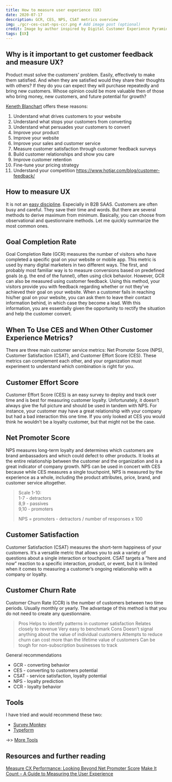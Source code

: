 ```yaml
---
title: How to measure user experience (UX)
date: 2020-07-17
description: GCR, CES, NPS, CSAT metrics overview
img: ./gcr-ces-csat-nps-ccr.png # Add image post (optional)
credit: Image by author inspired by Digital Customer Experience Pyramid 
tags: [UX]
---
```

## Why is it important to get customer feedback and measure UX?

Product must solve the customers' problem. Easily, effectively to make them satisfied. And when they are satisfied would they share their thoughts with others? If they do you can expect they will purchase repeatedly and bring new customers. Whose opinion could be more valuable then of those who bring money, new customers, and future potential for growth?

[Keneth Blanchart](https://howwelead.org/2015/01/07/feedback-is-the-breakfast-of-champions-2/) offers these reasons:

1. Understand what drives customers to your website
2. Understand what stops your customers from converting
3. Understand what persuades your customers to convert
4. Improve your product
5. Improve your website
6. Improve your sales and customer service
7. Measure customer satisfaction through customer feedback surveys
8. Build customer relationships and show you care
9. Improve customer retention
10. Fine-tune your pricing strategy
11. Understand your competition
https://www.hotjar.com/blog/customer-feedback/

## How to measure UX

It is not an [easy discipline](/how-to-get-feedback). Especially in B2B SAAS. Customers are often busy and careful. They save their time and words. But there are several methods to derive maximum from minimum. Basically, you can choose from observational and questionnaire methods. Let me quickly summarize the most common ones.

## Goal Completion Rate 

Goal Completion Rate (GCR) measures the number of visitors who have completed a specific goal on your website or mobile app. This metric is used by many digital marketers in two different ways. The first, and probably most familiar way is to measure conversions based on predefined goals (e.g. the end of the funnel), often using click behavior. However, GCR can also be measured using customer feedback. Using this method, your visitors provide you with feedback regarding whether or not they’ve achieved their goal on your website. When a customer fails in reaching his/her goal on your website, you can ask them to leave their contact information behind, in which case they become a lead. With this information, you are essentially given the opportunity to rectify the situation and help the customer convert.

## When To Use CES and When Other Customer Experience Metrics?

There are three main customer service metrics: Net Promoter Score (NPS), Customer Satisfaction (CSAT), and Customer Effort Score (CES). These metrics can complement each other, and your organization must experiment to understand which combination is right for you.

## Customer Effort Score

Customer Effort Score (CES) is an easy survey to deploy and track over time and is best for measuring customer loyalty. Unfortunately, it doesn’t always give the full picture and should be used in tandem with NPS. For instance, your customer may have a great relationship with your company but had a bad interaction this one time. If you only looked at CES you would think he wouldn’t be a loyalty customer, but that might not be the case.

## Net Promoter Score

NPS measures long-term loyalty and determines which customers are brand ambassadors and which could defect to other products. It looks at the entire relationship between the customer and the organization and is a great indicator of company growth. NPS can be used in concert with CES because while CES measures a single touchpoint, NPS is measured by the experience as a whole, including the product attributes, price, brand, and customer service altogether.

> Scale 1-10:  
> 1-7 - detractors  
> 8,9 - passives  
> 9,10 - promoters  
> 
> NPS = promoters - detractors / number of responses x 100

## Customer Satisfaction

Customer Satisfaction (CSAT) measures the short-term happiness of your customers. It’s a versatile metric that allows you to ask a variety of questions about a single interaction or touchpoint. CSAT targets a “here and now” reaction to a specific interaction, product, or event, but it is limited when it comes to measuring a customer’s ongoing relationship with a company or loyalty.

## Customer Churn Rate

Customer Churn Rate (CCR) is the number of customers between two time periods. Usually monthly or yearly. The advantage of this method is that you do not need to create any questionnaire.
> Pros
> Helps to identify patterns in customer satisfaction
> Relates closely to revenue
> Very easy to benchmark
> Cons
> Doesn’t signal anything about the value of individual customers
> Attempts to reduce churn can cost more than the lifetime value of customers
> Can be tough for non-subscription businesses to track

General recommendations
- GCR - converting behavior
- CES - converting to customers potential
- CSAT - service satisfaction, loyalty potential
- NPS - loyalty prediction
- CCR - loyalty behavior


## Tools

I have tried and would recommend these two:
* [Survey Monkey](https://www.surveymonkey.com/)
* [Typeform](https://www.typeform.com/)
  
->> [More Tools](/tooling#customer-surveys)  
## Resources and further reading

[Measure CX Performance: Looking Beyond Net Promoter Score](https://usabilla.com/blog/measure-cx-performance-looking-beyond-the-nps-score/)
[Make It Count – A Guide to Measuring the User Experience](https://www.toptal.com/designers/ux/measuring-the-user-experience)